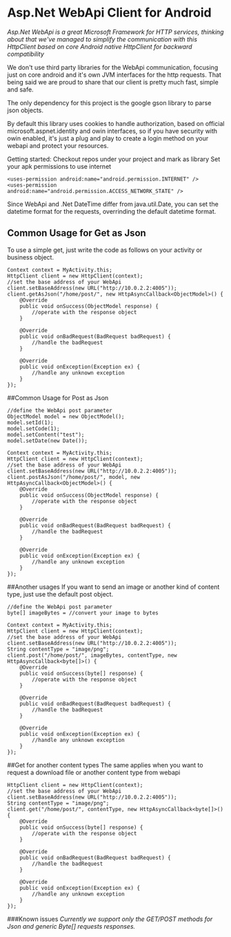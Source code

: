 # Asp.Net WebApi Client for Android
*Asp.Net WebApi is a great Microsoft Framework for HTTP services, thinking about that we've managed to simplify the communication with this HttpClient based on core Android native HttpClient for backward compatibility*

We don't use third party libraries for the WebApi communication, focusing just on core android and it's own JVM interfaces for the http requests. That being said we are proud to share that our client is pretty much fast, simple and safe.

The only dependency for this project is the google gson library to parse json objects.

By default this library uses cookies to handle authorization, based on official microsoft.aspnet.identity and owin interfaces, so if you have security with owin enabled, it's just a plug and play to create a login method on your webapi and protect your resources.

Getting started:
Checkout repos under your project and mark as library
Set your apk permissions to use internet

```
<uses-permission android:name="android.permission.INTERNET" />
<uses-permission android:name="android.permission.ACCESS_NETWORK_STATE" />
```

Since WebApi and .Net DateTime differ from java.util.Date, you can set the datetime format for the requests, overrinding the default datetime format.


## Common Usage for Get as Json
To use a simple get, just write the code as follows on your activity or business object.
```
Context context = MyActivity.this;
HttpClient client = new HttpClient(context);
//set the base address of your WebApi
client.setBaseAddress(new URL("http://10.0.2.2:4005"));
client.getAsJson("/home/post/", new HttpAsyncCallback<ObjectModel>() {
	@Override
	public void onSuccess(ObjectModel response) {
		//operate with the response object
	}

	@Override
	public void onBadRequest(BadRequest badRequest) {
		//handle the badRequest
	}

	@Override
	public void onException(Exception ex) {
		//handle any unknown exception
	}
});
```

##Common Usage for Post as Json
```
//define the WebApi post parameter
ObjectModel model = new ObjectModel();
model.setId(1);
model.setCode(1);
model.setContent("test");
model.setDate(new Date());

Context context = MyActivity.this;
HttpClient client = new HttpClient(context);
//set the base address of your WebApi
client.setBaseAddress(new URL("http://10.0.2.2:4005"));
client.postAsJson("/home/post/", model, new HttpAsyncCallback<ObjectModel>() {
	@Override
	public void onSuccess(ObjectModel response) {
		//operate with the response object
	}

	@Override
	public void onBadRequest(BadRequest badRequest) {
		//handle the badRequest
	}

	@Override
	public void onException(Exception ex) {
		//handle any unknown exception
	}
});
```

##Another usages
If you want to send an image or another kind of content type, just use the default post object.
```
//define the WebApi post parameter
byte[] imageBytes = //convert your image to bytes

Context context = MyActivity.this;
HttpClient client = new HttpClient(context);
//set the base address of your WebApi
client.setBaseAddress(new URL("http://10.0.2.2:4005"));
String contentType = "image/png";
client.post("/home/post/", imageBytes, contentType, new HttpAsyncCallback<byte[]>() {
	@Override
	public void onSuccess(byte[] response) {
		//operate with the response object
	}

	@Override
	public void onBadRequest(BadRequest badRequest) {
		//handle the badRequest
	}

	@Override
	public void onException(Exception ex) {
		//handle any unknown exception
	}
});
```
##Get for another content types
The same applies when you want to request a download file or another content type from webapi
```
HttpClient client = new HttpClient(context);
//set the base address of your WebApi
client.setBaseAddress(new URL("http://10.0.2.2:4005"));
String contentType = "image/png";
client.get("/home/post/", contentType, new HttpAsyncCallback<byte[]>() {
	@Override
	public void onSuccess(byte[] response) {
		//operate with the response object
	}

	@Override
	public void onBadRequest(BadRequest badRequest) {
		//handle the badRequest
	}

	@Override
	public void onException(Exception ex) {
		//handle any unknown exception
	}
});
```

###Known issues
*Currently we support only the GET/POST methods for Json and generic Byte[] requests responses.*